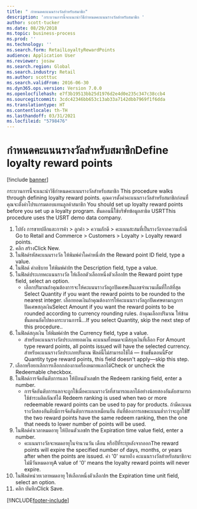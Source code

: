 ```yaml
---
title: " กำหนดคะแนนรางวัลสำหรับสมาชิก"
description: 'กระบวนการนี้จะแนะนำวิธีกำหนดคะแนนรางวัลสำหรับสมาชิก '
author: scott-tucker
ms.date: 08/29/2018
ms.topic: business-process
ms.prod: ''
ms.technology: ''
ms.search.form: RetailLoyaltyRewardPoints
audience: Application User
ms.reviewer: josaw
ms.search.region: Global
ms.search.industry: Retail
ms.author: scotttuc
ms.search.validFrom: 2016-06-30
ms.dyn365.ops.version: Version 7.0.0
ms.openlocfilehash: e7f3b19513bb25d1976d2e4d0e235c347c38ccb4
ms.sourcegitcommit: 3cdc42346bb653c13ab33a7142dbb7969f1f6dda
ms.translationtype: HT
ms.contentlocale: th-TH
ms.lasthandoff: 03/31/2021
ms.locfileid: "5798476"
---
```

# <a name="define-loyalty-reward-points"></a><span data-ttu-id="d24d5-103"> กำหนดคะแนนรางวัลสำหรับสมาชิก</span><span class="sxs-lookup"><span data-stu-id="d24d5-103">Define loyalty reward points</span></span>

[!include [banner](../includes/banner.md)]

<span data-ttu-id="d24d5-104">กระบวนการนี้จะแนะนำวิธีกำหนดคะแนนรางวัลสำหรับสมาชิก </span><span class="sxs-lookup"><span data-stu-id="d24d5-104">This procedure walks through defining loyalty reward points.</span></span> <span data-ttu-id="d24d5-105">คุณควรตั้งค่าคะแนนรางวัลสำหรับสมาชิกก่อนที่คุณจะตั้งค่าโปรแกรมตอบแทนลูกค้าสมาชิก </span><span class="sxs-lookup"><span data-stu-id="d24d5-105">You should set up loyalty reward points before you set up a loyalty program.</span></span> <span data-ttu-id="d24d5-106">ขั้นตอนนี้ใช้บริษัทข้อมูลสาธิต USRT</span><span class="sxs-lookup"><span data-stu-id="d24d5-106">This procedure uses the USRT demo data company.</span></span>

1. <span data-ttu-id="d24d5-107">ไปยัง การขายปลีกและการค้า > ลูกค้า > ความภักดี > คะแนนสะสมที่เป็นรางวัลจากความภักดี </span><span class="sxs-lookup"><span data-stu-id="d24d5-107">Go to Retail and Commerce > Customers > Loyalty > Loyalty reward points.</span></span>
2. <span data-ttu-id="d24d5-108">คลิก สร้าง</span><span class="sxs-lookup"><span data-stu-id="d24d5-108">Click New.</span></span>
3. <span data-ttu-id="d24d5-109">ในฟิลด์รหัสคะแนนรางวัล ให้พิมพ์ค่าใดค่าหนึ่ง</span><span class="sxs-lookup"><span data-stu-id="d24d5-109">In the Reward point ID field, type a value.</span></span>
4. <span data-ttu-id="d24d5-110">ในฟิลด์ คำอธิบาย ให้พิมพ์ค่า</span><span class="sxs-lookup"><span data-stu-id="d24d5-110">In the Description field, type a value.</span></span>
5. <span data-ttu-id="d24d5-111">ในฟิลด์ประเภทคะแนนรางวัล ให้เลือกตัวเลือกหนึ่งตัวเลือก</span><span class="sxs-lookup"><span data-stu-id="d24d5-111">In the Reward point type field, select an option.</span></span>
    * <span data-ttu-id="d24d5-112">เลือกปริมาณถ้าคุณต้องการจะให้คะแนนรางวัลถูกปัดเศษเป็นเลขจำนวนเต็มที่ใกล้ที่สุด </span><span class="sxs-lookup"><span data-stu-id="d24d5-112">Select Quantity if you want the reward points to be rounded to the nearest integer.</span></span> <span data-ttu-id="d24d5-113">เลือกยอดเงินถ้าคุณต้องการให้คะแนนรางวัลถูกปัดเศษตามกฎการปัดเศษสกุลเงิน</span><span class="sxs-lookup"><span data-stu-id="d24d5-113">Select Amount if you want the reward points to be rounded according to currency rounding rules.</span></span> <span data-ttu-id="d24d5-114">ถ้าคุณเลือกปริมาณ ให้ข้ามขั้นตอนถัดไปของกระบวนการนี้...</span><span class="sxs-lookup"><span data-stu-id="d24d5-114">If you select Quantity, skip the next step of this procedure..</span></span>  
6. <span data-ttu-id="d24d5-115">ในฟิลด์สกุลเงิน ให้พิมพ์ค่า</span><span class="sxs-lookup"><span data-stu-id="d24d5-115">In the Currency field, type a value.</span></span>
    * <span data-ttu-id="d24d5-116">สำหรับคะแนนรางวัลประเภทยอดเงิน คะแนนทั้งหมดจะมีสกุลเงินที่เลือก </span><span class="sxs-lookup"><span data-stu-id="d24d5-116">For Amount type reward points, all points issued will have the selected currency.</span></span> <span data-ttu-id="d24d5-117">สำหรับคะแนนรางวัลประเภทปริมาณ ฟิลด์นี้ไม่สามารถใช้ได้ — ข้ามขั้นตอนนี้</span><span class="sxs-lookup"><span data-stu-id="d24d5-117">For Quantity type reward points, this field doesn't apply—skip this step.</span></span>  
7. <span data-ttu-id="d24d5-118">เลือกหรือยกเลิกการเลือกกล่องกาเครื่องหมายแลกได้</span><span class="sxs-lookup"><span data-stu-id="d24d5-118">Check or uncheck the Redeemable checkbox.</span></span>
8. <span data-ttu-id="d24d5-119">ในฟิลด์การจัดอันดับการแลก ให้ป้อนตัวเลข</span><span class="sxs-lookup"><span data-stu-id="d24d5-119">In the Redeem ranking field, enter a number.</span></span>
    * <span data-ttu-id="d24d5-120">การจัดอันดับการแลกจะถูกใช้เมื่อคะแนนรางวัลที่สามารถแลกได้อย่างน้อยสองอันดับสามารถใช้ชำระผลิตภัณฑ์ได้ </span><span class="sxs-lookup"><span data-stu-id="d24d5-120">Redeem ranking is used when two or more redeemable reward points can be used to pay for products.</span></span> <span data-ttu-id="d24d5-121">ถ้ามีคะแนนรางวัลสองอันดับมีการจัดอันดับการแลกเหมือนกัน อันที่ต้องการเลขคะแนนต่ำกว่าจะถูกใช้</span><span class="sxs-lookup"><span data-stu-id="d24d5-121">If the two reward points have the same redeem ranking, then the one that needs to lower number of points will be used.</span></span>  
9. <span data-ttu-id="d24d5-122">ในฟิลด์ค่าเวลาหมดอายุ ให้ป้อนตัวเลข</span><span class="sxs-lookup"><span data-stu-id="d24d5-122">In the Expiration time value field, enter a number.</span></span>
    * <span data-ttu-id="d24d5-123">คะแนนรางวัลจะหมดอายุในจำนวนวัน เดือน หรือปีที่ระบุหลังจากออก</span><span class="sxs-lookup"><span data-stu-id="d24d5-123">The reward points will expire the specified number of days, months, or years after when the points are issued.</span></span> <span data-ttu-id="d24d5-124">ค่า '0' หมายถึง คะแนนรางวัลสำหรับสมาชิกจะไม่มีวันหมดอายุ</span><span class="sxs-lookup"><span data-stu-id="d24d5-124">A value of '0' means the loyalty reward points will never expire.</span></span>  
10. <span data-ttu-id="d24d5-125">ในฟิลด์หน่วยเวลาหมดอายุ ให้เลือกหนึ่งตัวเลือก</span><span class="sxs-lookup"><span data-stu-id="d24d5-125">In the Expiration time unit field, select an option.</span></span>
11. <span data-ttu-id="d24d5-126">คลิก บันทึก</span><span class="sxs-lookup"><span data-stu-id="d24d5-126">Click Save.</span></span>



[!INCLUDE[footer-include](../../includes/footer-banner.md)]